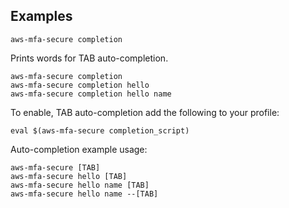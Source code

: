 ## Examples

    aws-mfa-secure completion

Prints words for TAB auto-completion.

    aws-mfa-secure completion
    aws-mfa-secure completion hello
    aws-mfa-secure completion hello name

To enable, TAB auto-completion add the following to your profile:

    eval $(aws-mfa-secure completion_script)

Auto-completion example usage:

    aws-mfa-secure [TAB]
    aws-mfa-secure hello [TAB]
    aws-mfa-secure hello name [TAB]
    aws-mfa-secure hello name --[TAB]
